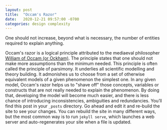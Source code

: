 ```yaml
---
layout: post
title:  "Occam's Razor"
date:   2020-12-21 09:57:00 -0700
categories: design complexity
---
```

One should not increase, beyond what is necessary, the number of entities required to explain anything.

Occam's razor is a logical principle attributed to the mediaeval philosopher [William of Occam (or Ockham)](http://wotug.org/parallel/www/occam/occam-bio.html). The principle states that one should not make more assumptions than the minimum needed. This principle is often called the principle of parsimony. It underlies all scientific modelling and theory building. It admonishes us to choose from a set of otherwise equivalent models of a given phenomenon the simplest one. In any given model, Occam's razor helps us to "shave off" those concepts, variables or constructs that are not really needed to explain the phenomenon. By doing that, developing the model will become much easier, and there is less chance of introducing inconsistencies, ambiguities and redundancies.
You’ll find this post in your `_posts` directory. Go ahead and edit it and re-build the site to see your changes. You can rebuild the site in many different ways, but the most common way is to run `jekyll serve`, which launches a web server and auto-regenerates your site when a file is updated.


[OCCAMRAZ.html]: http://pespmc1.vub.ac.be/OCCAMRAZ.html
